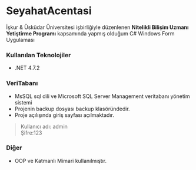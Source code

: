 # SeyahatAcentasi
İşkur & Üsküdar Üniversitesi işbirliğiyle düzenlenen **Nitelikli Bilişim Uzmanı Yetiştirme Programı** kapsamında yapmış olduğum C# Windows Form Uygulaması

### Kullanılan Teknolojiler
* .NET 4.7.2

### VeriTabanı
* MsSQL sql dili ve Microsoft SQL Server Management veritabanı yönetim sistemi
* Projenin backup dosyası backup klasöründedir.
* Proje açılışında giriş sayfası açılmaktadır.
>Kullanıcı adı: admin  
>Şifre:123

### Diğer
* OOP ve Katmanlı Mimari kullanılmıştır.
